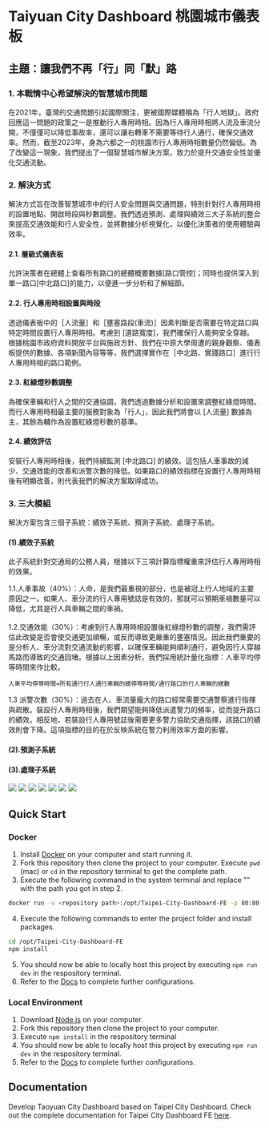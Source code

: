 #   Taiyuan City Dashboard 桃園城市儀表板
## 主題：讓我們不再「行」同「默」路

### 1. 本戰情中心希望解決的智慧城市問題
在2021年，臺灣的交通問題引起國際關注，更被國際媒體稱為「行人地獄」。政府回應這一問題的政策之一是推動行人專用時相。因為行人專用時相將人流及車流分開，不僅僅可以降低事故率，還可以讓右轉車不需要等待行人通行，確保交通效率。然而，截至2023年，身為六都之一的桃園市行人專用時相數量仍然偏低。為了改變這一現象，我們提出了一個智慧城市解決方案，致力於提升交通安全性並優化交通流動。
### 2. 解決方式
解決方式旨在改善智慧城市中的行人安全問題與交通問題，特別針對行人專用時相的設置地點、開啟時段與秒數調整。我們透過預測、處理與績效三大子系統的整合來提高交通效能和行人安全性，並將數據分析視覺化，以優化決策者的使用體驗與效率。

#### 2.1. 層級式儀表板
允許決策者在總體上查看所有路口的總體概要數據[路口管控]；同時也提供深入到單一路口[中北路口]的能力，以便進一步分析和了解細節。
#### 2.2. 行人專用時相設置與時段
透過儀表板中的［人流量］和［壅塞路段(車流)］因素判斷是否需要在特定路口與特定時間設置行人專用時相。考慮到 [道路寬度]，我們確保行人能夠安全穿越。根據桃園市政府資料開放平台與施政方針、我們在中原大學周遭的親身觀察、儀表板提供的數據、各項新聞內容等等，我們選擇實作在［中北路、實踐路口］進行行人專用時相的路口範例。
#### 2.3. 紅綠燈秒數調整
為確保車輛和行人之間的交通協調，我們透過數據分析和設置來調整紅綠燈時間。而行人專用時相最主要的服務對象為「行人」，因此我們將會以 [人流量] 數據為主，其餘為輔作為設置紅綠燈秒數的基準。
#### 2.4. 績效評估
安裝行人專用時相後，我們持續監測 [中北路口] 的績效。這包括人車事故的減少、交通效能的改善和派警次數的降低。如果路口的績效指標在設置行人專用時相後有明顯改善，則代表我們的解決方案取得成功。

### 3. 三大模組
解決方案包含三個子系統：績效子系統、預測子系統、處理子系統。
#### (1).績效子系統
此子系統針對交通局的公務人員，根據以下三項計算指標權重來評估行人專用時相的效果。

1.1.人車事故（40%）：人命，是我們最重視的部分，也是被冠上行人地域的主要原因之一。如果人、車分流的行人專用號誌是有效的，那就可以預期車禍數量可以降低，尤其是行人與車輛之間的車禍。
<br />
<br />
1.2.交通效能（30%）：考慮到行人專用時相設置後紅綠燈秒數的調整，我們需評估此改變是否會使交通更加順暢，或反而導致更嚴重的壅塞情況。因此我們重要的是分析人、車分流對交通流動的影響，以確保車輛能夠順利通行，避免因行人穿越馬路而導致的交通回堵。根據以上因素分析，我們採用統計量化指標：人車平均停等時間來作比較。

    人車平均停等時間=所有通行行人通行車輛的總停等時間/通行路口的行人車輛的總數

1.3 派警次數（30%）：過去在人、車流量龐大的路口經常需要交通警察進行指揮與疏散。裝設行人專用時相後，我們期望能夠降低派遣警力的頻率，從而提升路口的績效。相反地，若裝設行人專用號誌後需要更多警力協助交通指揮，該路口的績效則會下降。這項指標的目的在於反映系統在警力利用效率方面的影響。
<br />

#### (2).預測子系統

#### (3).處理子系統


<img src='src/assets/images/dashboard_intersection.png'> 
<img src='src/assets/images/dashboard_zhongbei_intersection.png'> 
<img src='src/assets/images/map01.png'> 
<img src='src/assets/images/map02.png'> 
<img src='src/assets/images/map03.png'> 
<img src='src/assets/images/map04.png'> 
<img src='src/assets/images/component_detail.png'> 



## Quick Start

### Docker

1. Install [Docker](https://www.docker.com/products/docker-desktop/) on your computer and start running it.
2. Fork this repository then clone the project to your computer. Execute `pwd` (mac) or `cd` in the repository terminal to get the complete path.
3. Execute the following command in the system terminal and replace "<repository path>" with the path you got in step 2.

```bash
docker run -v <repository path>:/opt/Taipei-City-Dashboard-FE -p 80:80 -it node:18.18.1-alpine3.18  sh
```

4. Execute the following commands to enter the project folder and install packages.

```bash
cd /opt/Taipei-City-Dashboard-FE
npm install
```

5. You should now be able to locally host this project by executing `npm run dev` in the respository terminal.
6. Refer to the [Docs](https://tuic.gov.taipei/documentation/front-end/project-setup) to complete further configurations.

### Local Environment

1. Download [Node.js](https://nodejs.org/en) on your computer.
2. Fork this repository then clone the project to your computer.
3. Execute `npm install` in the respository terminal
4. You should now be able to locally host this project by executing `npm run dev` in the respository terminal.
5. Refer to the [Docs](https://tuic.gov.taipei/documentation/front-end/project-setup) to complete further configurations.

## Documentation
Develop Taoyuan City Dashboard based on Taipei City Dashboard.
Check out the complete documentation for Taipei City Dashboard FE [here](https://tuic.gov.taipei/documentation).
